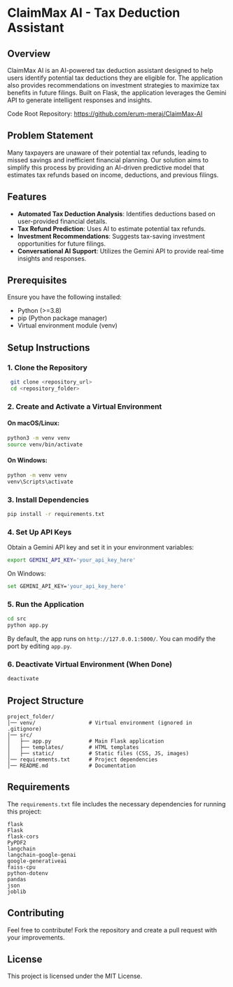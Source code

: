 # ClaimMax AI - Tax Deduction Assistant

## Overview

ClaimMax AI is an AI-powered tax deduction assistant designed to help users identify potential tax deductions they are eligible for. The application also provides recommendations on investment strategies to maximize tax benefits in future filings. Built on Flask, the application leverages the Gemini API to generate intelligent responses and insights.

Code Root Repository: https://github.com/erum-meraj/ClaimMax-AI

## Problem Statement

Many taxpayers are unaware of their potential tax refunds, leading to missed savings and inefficient financial planning. Our solution aims to simplify this process by providing an AI-driven predictive model that estimates tax refunds based on income, deductions, and previous filings.

## Features

- **Automated Tax Deduction Analysis**: Identifies deductions based on user-provided financial details.
- **Tax Refund Prediction**: Uses AI to estimate potential tax refunds.
- **Investment Recommendations**: Suggests tax-saving investment opportunities for future filings.
- **Conversational AI Support**: Utilizes the Gemini API to provide real-time insights and responses.

## Prerequisites

Ensure you have the following installed:

- Python (>=3.8)
- pip (Python package manager)
- Virtual environment module (venv)

## Setup Instructions

### 1. Clone the Repository

```bash
 git clone <repository_url>
 cd <repository_folder>
```

### 2. Create and Activate a Virtual Environment

#### On macOS/Linux:

```bash
python3 -m venv venv
source venv/bin/activate
```

#### On Windows:

```bash
python -m venv venv
venv\Scripts\activate
```

### 3. Install Dependencies

```bash
pip install -r requirements.txt
```

### 4. Set Up API Keys

Obtain a Gemini API key and set it in your environment variables:

```bash
export GEMINI_API_KEY='your_api_key_here'
```

On Windows:

```bash
set GEMINI_API_KEY='your_api_key_here'
```

### 5. Run the Application

```bash
cd src
python app.py
```

By default, the app runs on `http://127.0.0.1:5000/`. You can modify the port by editing `app.py`.

### 6. Deactivate Virtual Environment (When Done)

```bash
deactivate
```

## Project Structure

```
project_folder/
│── venv/                 # Virtual environment (ignored in .gitignore)
│── src/
│   ├── app.py            # Main Flask application
│   ├── templates/        # HTML templates
│   ├── static/           # Static files (CSS, JS, images)
│── requirements.txt      # Project dependencies
│── README.md             # Documentation
```

## Requirements

The `requirements.txt` file includes the necessary dependencies for running this project:

```
flask
Flask
flask-cors
PyPDF2
langchain
langchain-google-genai
google-generativeai
faiss-cpu
python-dotenv
pandas
json
joblib
```

## Contributing

Feel free to contribute! Fork the repository and create a pull request with your improvements.

## License

This project is licensed under the MIT License.
